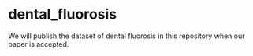 # dental_fluorosis

We will publish the dataset of dental fluorosis in this repository when our paper is accepted.

